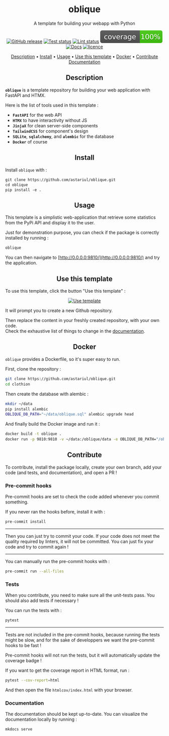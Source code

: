 <h1 align="center">oblique</h1>
<p align="center">
A template for building your webapp with Python
</p>

<p align="center">
    <a href="https://github.com/astariul/oblique/releases"><img src="https://img.shields.io/github/release/astariul/oblique.svg" alt="GitHub release" /></a>
    <a href="https://github.com/astariul/oblique/actions/workflows/pytest.yaml"><img src="https://github.com/astariul/oblique/actions/workflows/pytest.yaml/badge.svg" alt="Test status" /></a>
    <a href="https://github.com/astariul/oblique/actions/workflows/lint.yaml"><img src="https://github.com/astariul/oblique/actions/workflows/lint.yaml/badge.svg" alt="Lint status" /></a>
    <img src=".github/badges/coverage.svg" alt="Coverage status" />
    <a href="https://astariul.github.io/oblique"><img src="https://img.shields.io/website?down_message=failing&label=docs&up_color=green&up_message=passing&url=https%3A%2F%2Fastariul.github.io%2Foblique" alt="Docs" /></a>
    <a href="https://github.com/astariul/oblique/blob/main/LICENSE"><img src="https://img.shields.io/badge/License-MIT-yellow.svg" alt="licence" /></a>
</p>

<p align="center">
  <a href="#description">Description</a> •
  <a href="#install">Install</a> •
  <a href="#usage">Usage</a> •
  <a href="#use-this-template">Use this template</a> •
  <a href="#docker">Docker</a> •
  <a href="#contribute">Contribute</a>
  <br>
  <a href="https://astariul.github.io/oblique/" target="_blank">Documentation</a>
</p>


<h2 align="center">Description</h2>

**`oblique`** is a template repository for building your web application with FastAPI and HTMX.

Here is the list of tools used in this template :

* **`FastAPI`** for the web API
* **`HTMX`** to have interactivity without JS
* **`JinjaX`** for clean server-side components
* **`TailwindCSS`** for component's design
* **`SQLite`**, **`sqlalchemy`**, and **`alembic`** for the database
* **`Docker`** of course


<h2 align="center">Install</h2>

Install `oblique` with :

```
git clone https://github.com/astariul/oblique.git
cd oblique
pip install -e .
```


<h2 align="center">Usage</h2>

This template is a simplistic web-application that retrieve some statistics from the PyPi API and display it to the user.

Just for demonstration purpose, you can check if the package is correctly installed by running :

```bash
oblique
```

You can then navigate to [http://0.0.0.0:9810/](http://0.0.0.0:9810/) and try the application.


<h2 align="center">Use this template</h2>

To use this template, click the button "Use this template" :

<p align="center">
  <a href="https://github.com/astariul/oblique/generate"><img src="https://img.shields.io/badge/%20-Use%20this%20template-green?style=for-the-badge&color=347d39" alt="Use template" /></a>
</p>

It will prompt you to create a new Github repository.

Then replace the content in your freshly created repository, with your own code.  
Check the exhaustive list of things to change in the [documentation](https://astariul.github.io/oblique/latest/usage/).


<h2 align="center">Docker</h2>

`oblique` provides a Dockerfile, so it's super easy to run.

First, clone the repository :

```bash
git clone https://github.com/astariul/oblique.git
cd clothion
```

Then create the database with alembic :

```bash
mkdir ~/data
pip install alembic
OBLIQUE_DB_PATH="~/data/oblique.sql" alembic upgrade head
```

And finally build the Docker image and run it :

```bash
docker build -t oblique .
docker run -p 9810:9810 -v ~/data:/oblique/data -e OBLIQUE_DB_PATH="/oblique/data/oblique.sql" oblique
```


<h2 align="center">Contribute</h2>

To contribute, install the package locally, create your own branch, add your code (and tests, and documentation), and open a PR !

### Pre-commit hooks

Pre-commit hooks are set to check the code added whenever you commit something.

If you never ran the hooks before, install it with :

```bash
pre-commit install
```

---

Then you can just try to commit your code. If your code does not meet the quality required by linters, it will not be committed. You can just fix your code and try to commit again !

---

You can manually run the pre-commit hooks with :

```bash
pre-commit run --all-files
```

### Tests

When you contribute, you need to make sure all the unit-tests pass. You should also add tests if necessary !

You can run the tests with :

```bash
pytest
```

---

Tests are not included in the pre-commit hooks, because running the tests might be slow, and for the sake of developpers we want the pre-commit hooks to be fast !

Pre-commit hooks will not run the tests, but it will automatically update the coverage badge !

If you want to get the coverage report in HTML format, run :

```bash
pytest --cov-report=html
```

And then open the file `htmlcov/index.html` with your browser.

### Documentation

The documentation should be kept up-to-date. You can visualize the documentation locally by running :

```bash
mkdocs serve
```
